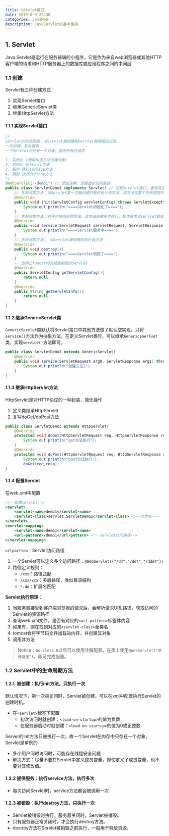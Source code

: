 ```yaml
---
title: Servlet接口
date: 2019-6-9 22:30
categories: JavaWeb
description: JavaServlet的基本使用
---
```




## 1. Servlet

Java Servlet是运行在服务器端的小程序，它是作为来自web浏览器或其他HTTP客户端的请求和HTTP服务器上的数据库或应用程序之间的中间层



<!--more-->



### 1.1 创建

Servlet有三种创建方式：

1. 实现Servlet接口
2. 继承GenericServlet类
3. 继承HttpServlet方法

#### 1.1.1 实现Servlet接口

```java
/*
Servlet的生命周期：从Servlet被创建到Servlet被销毁的过程。
一次创建，到处服务
一个Servlet只会有一个对象，服务所有的请求

1. 实例化 (使用构造方法创建对象)
2. 初始化 执行init方法
3. 服务 执行service方法
4. 销毁 执行destroy方法
*/
@WebServlet("/demo1") // 添加注解，设置虚拟访问路径
public class ServletDemo1 implements Servlet{ // 实现Servlet接口，重写其全部方法
    // 生命周期方法：当Servlet第一次被创建对象时执行该方法，该方法在整个生命周期中只执行一次
    @Override
    public void init(ServletConfig servletConfig) throws ServletException{
        System.out.println("====Servlet初始化了====");
    }
    // 生命周期方法：对客户端响应的方法，该方法会被多次执行，每次请求该servlet都会执行该方法
    @Override
    public void service(ServletRequest servletRequest, ServletResponse servletResponse) throws ServletException, IOException{
        System.out.println("====Servlet服务中====");
    }
    // 生命周期方法： 当Servlet被销毁时执行该方法
    @Override
    public void destroy(){
        System.out.println("====Servlet销毁了====");
    }
    // 当停止Tomcat时也就会销毁的Servlet
    @Override
    public ServletConfig getServletConfig(){
        return null;
    }
    @Override
    public String getServletInfo(){
        return null;
    }
}
```

#### 1.1.2 继承GenericServlet类

`GenericServlet`类默认将Servlet接口中其他方法做了默认空实现，只将`service()`方法作为抽象方法，在定义Servlet类时，可以继承`GenericeSerlvet`类，实现`service()`方法即可。

```java
public class ServletDemo2 extends GenericServlet{
    @Override
    public void service(ServletRequest arg0, ServletResponse arg1) throws ServletException,IOException{
        System.out.println("创建方法2")
    }
}
```

#### 1.1.3 继承HttpServlet方法

HttpServlet是对HTTP协议的一种封装，简化操作

1. 定义类继承HttpServlet
2. 复写doGet/doPost方法

```java
public class ServletDemo3 extends HttpServlet{
    @Override
    protected void doGet(HttpServletRequest req, HttpServletResponse resp) throws ServletException, IOException{
        System.out.println("get方法执行");
    }
    @Override
    protected void doPost(HttpServletRequest req, HttpServletResponse resp) throws ServletException, IOException{
        System.out.println("post方法执行");
        doGet(req,resp);
}
```

#### 1.1.4 配置Servlet

在web.xml中配置

```xml
<!--配置servlet-->
<servlet>
	<servlet-name>demo1</servlet-name>
    <servlet-class>servlet.ServletDemo1</servlet-class> <!--全类名-->
</servlet>
<servlet-mapping>
	<servlet-name>demo1</servlet-name>
    <url-pattern>/demo1</url-pattern> <!--servlet访问路径-->
</servlet-mapping>
```

`urlpartten`：Servlet访问路径

1. 一个Servlet可以定义多个访问路径：`@WebServlet({"/d4","/dd4","/ddd4"})`
2. 路径定义规则：
   - `/xxx`：路径匹配
   - `/xxx/xxx`：多层路径，类似目录结构
   - `*.do`：扩展名匹配

**Servlet执行原理**：

1. 当服务器接受到客户端浏览器的请求后，会解析请求URL路径，获取访问的Servlet的资源路径
2. 查询web.xml文件，是否有对应的`<url-pattern>`标签体内容
3. 如果有，则在找到对应的`<servlet-class>`全类名
4. tomcat会将字节码文件加载进内存，并创建其对象
5. 调用其方法

> Notice：`Servlet3.0`以后可以使用注解配置，在类上使用`@WebServlet("资源路径")`，即可完成配置。

### 1.2 Servlet中的生命周期方法

#### 1.2.1. 被创建：执行init方法，只执行一次

默认情况下，第一次被访问时，Servlet被创建。可以在xml中配置执行Servlet的创建时机。

- 在`<servlet>`标签下配置
  - 初次访问时就创建：`<load-on-startup>`的值为负数
  - 在服务器启动时就创建：`<load-on-startup>`的值为0或正整数

Server的init方法只被执行一次，故一个Servlet在内存中只存在一个对象，Servlet是单例的

- 多个用户同时访问时，可能存在线程安全问题
- 解决方式：尽量不要在Servlet中定义成员变量，即使定义了成员变量，也不要对其修改值。

#### 1.2.2 提供服务：执行service方法，执行多次

- 每次访问Servlet时，service方法都会被调用一次

#### 1.2.3 被销毁：执行destroy方法，只执行一次

- Servlet被销毁时执行。服务器关闭时，Servlet被销毁。
- 只有服务器正常关闭时，才会执行destroy方法。
- destroy方法在Servlet被销毁之前执行，一般用于释放资源。

